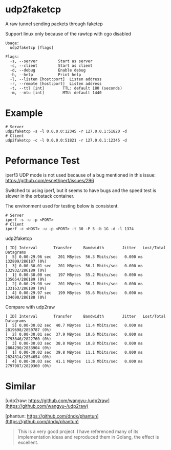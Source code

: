 # udp2faketcp
A raw tunnel sending packets through faketcp

Support linux only because of the rawtcp with cgo disabled
```shell
Usage:
  udp2faketcp [flags]

Flags:
  -s, --server         Start as server
  -c, --client         Start as client
  -d, --debug          Enable debug
  -h, --help           Print help
  -l, --listen [host:port]  Listen address
  -r, --remote [host:port]  Listen address
  -t, --ttl [int]        TTL: default 180 (seconds)
  -m, --mtu [int]        MTU: default 1440 
```
# Example
```shell
# Server
udp2faketcp -s -l 0.0.0.0:12345 -r 127.0.0.1:51820 -d
# Client
udp2faketcp -c -l 0.0.0.0:51821 -r 127.0.0.1:12345 -d
```
# Peformance Test
iperf3 UDP mode is not used because of a bug mentioned in this issue: https://github.com/esnet/iperf/issues/296

Switched to using iperf, but it seems to have bugs and the speed test is slower in the orbstack container. 

The environment used for testing below is consistent.
```shell
# Server
iperf -s -u -p <PORT>
# Client
iperf -c <HOST> -u -p <PORT> -t 30 -P 5 -b 1G -d -l 1374 
```
udp2faketcp
```azure
[ ID] Interval       Transfer     Bandwidth        Jitter   Lost/Total Datagrams
[  5] 0.00-29.96 sec   201 MBytes  56.3 Mbits/sec   0.000 ms 132809/286187 (0%)
[  3] 0.00-30.01 sec   201 MBytes  56.1 Mbits/sec   0.000 ms 132932/286189 (0%)
[  1] 0.00-30.00 sec   197 MBytes  55.2 Mbits/sec   0.000 ms 135654/286189 (0%)
[  2] 0.00-29.98 sec   201 MBytes  56.1 Mbits/sec   0.000 ms 133163/286189 (0%)
[  4] 0.00-29.97 sec   199 MBytes  55.6 Mbits/sec   0.000 ms 134690/286188 (0%)
```
Compare with udp2raw
```azure
[ ID] Interval       Transfer     Bandwidth        Jitter   Lost/Total Datagrams
[  5] 0.00-30.02 sec  40.7 MBytes  11.4 Mbits/sec   0.000 ms 2819698/2850787 (0%)
[  2] 0.00-30.01 sec  37.9 MBytes  10.6 Mbits/sec   0.000 ms 2793846/2822760 (0%)
[  3] 0.00-30.03 sec  38.8 MBytes  10.8 Mbits/sec   0.000 ms 2804290/2833904 (0%)
[  1] 0.00-30.02 sec  39.8 MBytes  11.1 Mbits/sec   0.000 ms 2824314/2854654 (0%)
[  4] 0.00-30.03 sec  41.1 MBytes  11.5 Mbits/sec   0.000 ms 2797987/2829360 (0%)
```
# Similar

[udp2raw: https://github.com/wangyu-/udp2raw](https://github.com/wangyu-/udp2raw)

[phantun: https://github.com/dndx/phantun](https://github.com/dndx/phantun)
>This is a very good project. I have referenced many of its implementation ideas and reproduced them in Golang, the effect is excellent.
